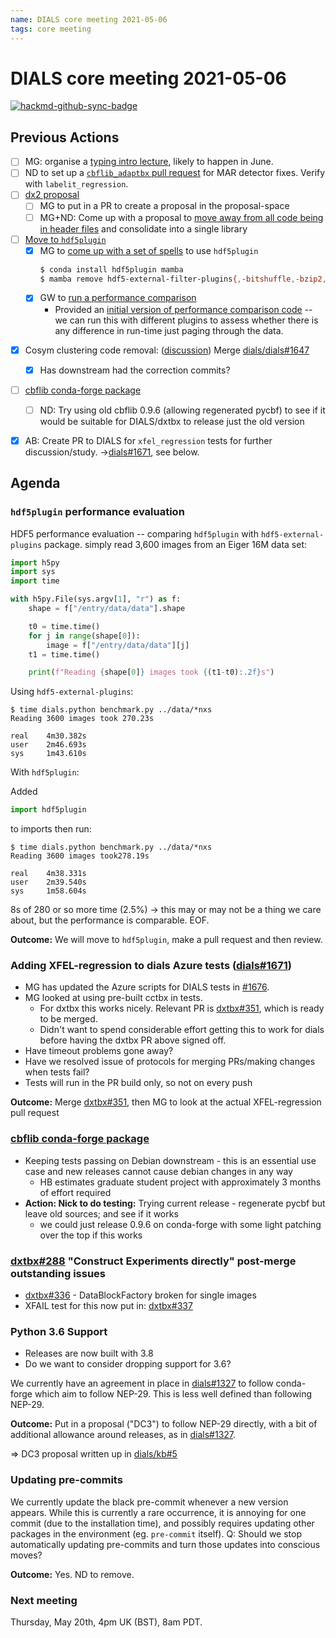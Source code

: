 ```yaml
---
name: DIALS core meeting 2021-05-06
tags: core meeting
---
```


# DIALS core meeting 2021-05-06

[![hackmd-github-sync-badge](https://hackmd.io/hoBqT2G3RuutbcyCFBsHJA/badge)](https://hackmd.io/hoBqT2G3RuutbcyCFBsHJA)


## Previous Actions

* [ ] MG: organise a [typing intro lecture](https://dials.github.io/kb/core/20200917#typing-mypy), likely to happen in June.
* [ ] ND to set up a [`cbflib_adaptbx` pull request](https://dials.github.io/kb/core/20201125#cbflib_adaptbx-dependency) for MAR detector fixes. Verify with `labelit_regression`.
* [ ] [dx2 proposal](https://dials.github.io/kb/core/20210128#dx2-proposal)
	* [ ] MG to put in a PR to create a proposal in the proposal-space
    * [ ] MG+ND: Come up with a proposal to [move away from all code being in header files](https://dials.github.io/kb/core/20201001#overall-architecture-discussion) and consolidate into a single library
* [ ] [Move to `hdf5plugin`](https://dials.github.io/kb/core/20210225#change-hdf5-plugin-library)
    * [x] MG to [come up with a set of spells](https://dials.github.io/kb/core/20210225#change-hdf5-plugin-library) to use `hdf5plugin`
       ```bash
       $ conda install hdf5plugin mamba
       $ mamba remove hdf5-external-filter-plugins{,-bitshuffle,-bzip2,-lz4}
       ```
    * [x] GW to [run a performance comparison](https://dials.github.io/kb/core/20210225#change-hdf5-plugin-library)
        * Provided an [initial version of performance comparison code](https://gist.github.com/ndevenish/bf03b390adddb33089a8c6a70e8f4936) -- we can run this with different plugins to assess whether there is any difference in run-time just paging through the data. 
- [x] Cosym clustering code removal: ([discussion](https://dials.github.io/kb/core/20210422#discuss-changes-merged-into-cctbx-modify_cosym)) Merge [dials/dials#1647](https://github.com/dials/dials/pull/1647)
    - [x] Has downstream had the correction commits?
- [ ] [cbflib conda-forge package](https://dials.github.io/kb/core/20210422#cbflib-conda-forge-package)
    - [ ] ND: Try using old cbflib 0.9.6 (allowing regenerated pycbf) to see if it would be suitable for DIALS/dxtbx to release just the old version
- [x] AB: Create PR to DIALS for `xfel_regression` tests for further discussion/study. →[dials#1671](https://github.com/dials/dials/pull/1671), see below.


## Agenda

### `hdf5plugin` performance evaluation

HDF5 performance evaluation -- comparing `hdf5plugin` with `hdf5-external-plugins` package. simply read 3,600 images from an Eiger 16M data set:

```python
import h5py
import sys
import time

with h5py.File(sys.argv[1], "r") as f:
    shape = f["/entry/data/data"].shape

    t0 = time.time()
    for j in range(shape[0]):
        image = f["/entry/data/data"][j]
    t1 = time.time()

    print(f"Reading {shape[0]} images took {(t1-t0):.2f}s")
```    

Using `hdf5-external-plugins`:

```
$ time dials.python benchmark.py ../data/*nxs
Reading 3600 images took 270.23s

real    4m30.382s
user    2m46.693s
sys     1m43.610s
```

With `hdf5plugin`:

Added 

```python
import hdf5plugin
```

to imports then run:

```
$ time dials.python benchmark.py ../data/*nxs
Reading 3600 images took278.19s

real    4m38.331s
user    2m39.540s
sys     1m58.604s
```

8s of 280 or so more time (2.5%) → this may or may not be a thing we care about, but the performance is comparable. EOF.

**Outcome:** We will move to `hdf5plugin`, make a pull request and then review.


### Adding XFEL-regression to dials Azure tests ([dials#1671](https://github.com/dials/dials/pull/1671))
- MG has updated the Azure scripts for DIALS tests in [#1676](https://github.com/dials/dials/pull/1676).
- MG looked at using pre-built cctbx in tests.
  - For dxtbx this works nicely. Relevant PR is [dxtbx#351](https://github.com/cctbx/dxtbx/pull/351), which is ready to be merged.
  - Didn't want to spend considerable effort getting this to work for dials before having the dxtbx PR above signed off.
- Have timeout problems gone away?
- Have we resolved issue of protocols for merging PRs/making changes when tests fail?
- Tests will run in the PR build only, so not on every push

**Outcome:** Merge [dxtbx#351](https://github.com/cctbx/dxtbx/pull/351), then MG to look at the actual XFEL-regression pull request


### [cbflib conda-forge package](https://dials.github.io/kb/core/20201125#cbflib-conda-forge-package)
  * Keeping tests passing on Debian downstream - this is an essential use case and new releases cannot cause debian changes in any way
      * HB estimates graduate student project with approximately 3 months of effort required
  *  **Action: Nick to do testing:** Trying current release - regenerate pycbf but leave old sources; and see if it works
      * we could just release 0.9.6 on conda-forge with some light patching over the top if this works


### [dxtbx#288](https://github.com/cctbx/dxtbx/pull/288) "Construct Experiments directly" post-merge outstanding issues

  - [dxtbx#336](https://github.com/cctbx/dxtbx/issues/336) - DataBlockFactory broken for single images
  - XFAIL test for this now put in: [dxtbx#337](https://github.com/cctbx/dxtbx/pull/337)


### Python 3.6 Support

- Releases are now built with 3.8
- Do we want to consider dropping support for 3.6?

We currently have an agreement in place in [dials#1327](https://github.com/dials/dials/issues/1327) to follow conda-forge which aim to follow NEP-29. This is less well defined than following NEP-29.

**Outcome:** Put in a proposal ("DC3") to follow NEP-29 directly, with a bit of additional allowance around releases, as in [dials#1327](https://github.com/dials/dials/issues/1327).

⇒ DC3 proposal written up in [dials/kb#5](https://github.com/dials/kb/pull/5)

### Updating pre-commits

We currently update the black pre-commit whenever a new version appears.
While this is currently a rare occurrence, it is annoying for one commit (due to the installation time), and possibly requires updating other packages in the environment (eg. `pre-commit` itself).
Q: Should we stop automatically updating pre-commits and turn those updates into conscious moves?

**Outcome:** Yes. ND to remove.


### Next meeting
Thursday, May 20th, 4pm UK (BST), 8am PDT.
